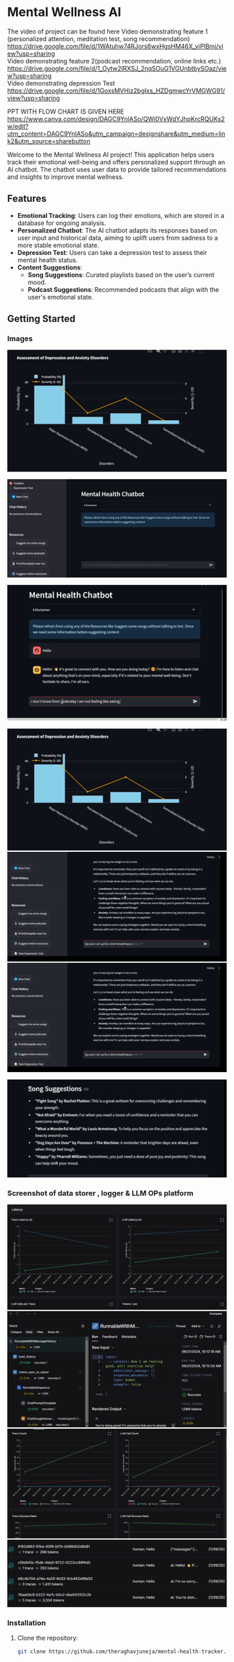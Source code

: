# Mental Wellness AI
The video of project can be found here
Video demonstrating feature 1 (personalized attention, meditation test, song recommendation)  
https://drive.google.com/file/d/1WAtuhw74RJors6wxHgsHM46X_viPlBmj/view?usp=sharing  
Video demonstrating feature 2(podcast recommendation, online links etc.)  
https://drive.google.com/file/d/1_Oytw2IRXSJ_2nqSOuG1VGUnbtbySOaz/view?usp=sharing  
Video demonstrating depression Test  
https://drive.google.com/file/d/1GoxsMVHiz2bgIxs_HZDgmwcYrVMGWG91/view?usp=sharing  

PPT WITH FLOW CHART IS GIVEN HERE
https://www.canva.com/design/DAGC9YnlASo/QWi0VxWdYJhpKrcRQUKs2w/edit?utm_content=DAGC9YnlASo&utm_campaign=designshare&utm_medium=link2&utm_source=sharebutton




Welcome to the Mental Wellness AI project! This application helps users track their emotional well-being and offers personalized support through an AI chatbot. The chatbot uses user data to provide tailored recommendations and insights to improve mental wellness.

## Features

- **Emotional Tracking**: Users can log their emotions, which are stored in a database for ongoing analysis.
- **Personalized Chatbot**: The AI chatbot adapts its responses based on user input and historical data, aiming to uplift users from sadness to a more stable emotional state.
- **Depression Test**: Users can take a depression test to assess their mental health status.
- **Content Suggestions**:
  - **Song Suggestions**: Curated playlists based on the user’s current mood.
  - **Podcast Suggestions**: Recommended podcasts that align with the user's emotional state.

## Getting Started



### Images

![DepressionTestResult](https://github.com/theraghavjuneja/mental-health-tracker/blob/master/Screenshot%202024-09-21%20105055.png)

![Image](https://github.com/theraghavjuneja/mental-health-tracker/blob/master/Screenshot%202024-09-21%20105453.png)

![Image 2](https://github.com/theraghavjuneja/mental-health-tracker/blob/master/Screenshot%202024-09-21%20105531.png)

![Image 3](https://github.com/theraghavjuneja/mental-health-tracker/blob/master/Screenshot%202024-09-21%20105055.png)
![Image 4 podcast suggestion](https://github.com/theraghavjuneja/mental-health-tracker/blob/master/Screenshot%202024-09-21%20105724.png)
![Image5](https://github.com/theraghavjuneja/mental-health-tracker/blob/master/Screenshot%202024-09-21%20105724.png)

![Image6](https://github.com/theraghavjuneja/mental-health-tracker/blob/master/Screenshot%202024-09-21%20105756.png)


### Screenshot of data storer , logger & LLM OPs platform

![Image](https://github.com/theraghavjuneja/mental-health-tracker/blob/master/Screenshot%202024-09-21%20110905.png)
![Image](https://github.com/theraghavjuneja/mental-health-tracker/blob/master/Screenshot%202024-09-21%20110802.png)
![Image](https://github.com/theraghavjuneja/mental-health-tracker/blob/master/Screenshot%202024-09-21%20110851.png)
![Image](https://github.com/theraghavjuneja/mental-health-tracker/blob/master/Screenshot%202024-09-21%20110827.png)
### Installation

1. Clone the repository:
   ```bash
   git clone https://github.com/theraghavjuneja/mental-health-tracker.git
   
